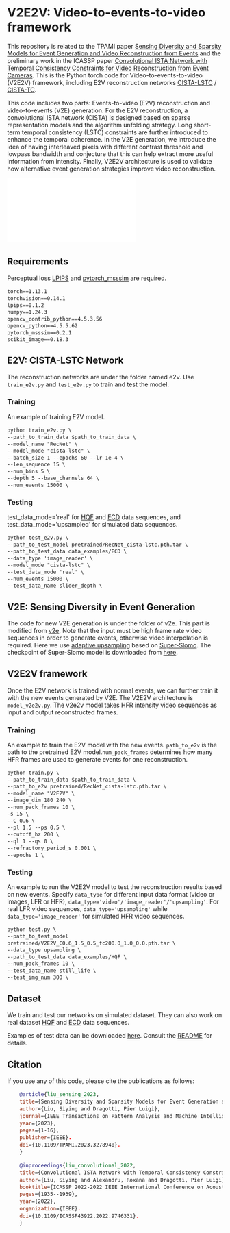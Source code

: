 # V2E2V: Video-to-events-to-video framework
This repository is related to the TPAMI paper [Sensing Diversity and Sparsity Models for Event Generation and Video Reconstruction from Events](https://ieeexplore.ieee.org/abstract/document/10130595) and the preliminary work in the ICASSP paper [Convolutional ISTA Network with Temporal Consistency Constraints for Video Reconstruction from Event Cameras](https://ieeexplore.ieee.org/abstract/document/9746331). This is the Python torch code for Video-to-events-to-video (V2E2V) framework, including E2V reconstruction networks [CISTA-LSTC](https://ieeexplore.ieee.org/abstract/document/10130595) / [CISTA-TC](https://ieeexplore.ieee.org/abstract/document/9746331).

This code includes two parts: Events-to-video (E2V) reconstruction and video-to-events (V2E) generation. For the E2V reconstruction, a convolutional ISTA network (CISTA) is designed based on sparse representation models and the algorithm unfolding strategy. Long short-term temporal consistency (LSTC) constraints are further introduced to enhance the temporal coherence. In the V2E generation, we introduce the idea of having interleaved pixels with different contrast threshold and lowpass bandwidth and conjecture that this can help extract more useful information from intensity. Finally, V2E2V architecture is used to validate how alternative event generation strategies improve video reconstruction. 

![v2e2v](flowchart/v2e2v.pdf "v2e2v_arch")

## Requirements
Perceptual loss [LPIPS](https://github.com/richzhang/PerceptualSimilarity) and [pytorch_msssim](https://github.com/VainF/pytorch-msssim) are required.

    torch==1.13.1
    torchvision==0.14.1
    lpips==0.1.2
    numpy==1.24.3
    opencv_contrib_python==4.5.3.56
    opencv_python==4.5.5.62
    pytorch_msssim==0.2.1
    scikit_image==0.18.3


## E2V: CISTA-LSTC Network
The reconstruction networks are under the folder named e2v. Use ```train_e2v.py``` and ```test_e2v.py``` to train and test the model.

### Training
An example of training E2V model.
    
    python train_e2v.py \
    --path_to_train_data $path_to_train_data \
    --model_name "RecNet" \
    --model_mode "cista-lstc" \
    --batch_size 1 --epochs 60 --lr 1e-4 \
    --len_sequence 15 \
    --num_bins 5 \
    --depth 5 --base_channels 64 \
    --num_events 15000 \

### Testing
test_data_mode='real' for [HQF](https://timostoff.github.io/20ecnn) and [ECD](https://rpg.ifi.uzh.ch/davis_data.html) data sequences, and test_data_mode='upsampled' for simulated data sequences.
    
    python test_e2v.py \
    --path_to_test_model pretrained/RecNet_cista-lstc.pth.tar \
    --path_to_test_data data_examples/ECD \
    --data_type 'image_reader' \
    --model_mode "cista-lstc" \
    --test_data_mode 'real' \
    --num_events 15000 \
    --test_data_name slider_depth \

## V2E: Sensing Diversity in Event Generation
The code for new V2E generation is under the folder of v2e. This part is modified from [v2e](https://github.com/SensorsINI/v2e). Note that the input must be high frame rate video sequences in order to generate events, otherwise video interpolation is required. Here we use [adaptive upsampling](https://github.com/uzh-rpg/rpg_vid2e/tree/master/upsampling) based on [Super-Slomo](https://jianghz.me/projects/superslomo/). The checkpoint of Super-Slomo model is downloaded from [here](https://drive.google.com/file/d/1YL2EnX0MsrH_5_PjhDr__c6NaT_y8I7Z/view?usp=sharing).

## V2E2V framework
Once the E2V network is trained with normal events, we can further train it with the new events generated by V2E. The V2E2V architecture is ```model_v2e2v.py```. The v2e2v model takes HFR intensity video sequences as input and output reconstructed frames.

### Training
An example to train the E2V model with the new events. ```path_to_e2v``` is the path to the pretrained E2V model.```num_pack_frames``` determines how many HFR frames are used to generate events for one reconstruction.

    python train.py \
    --path_to_train_data $path_to_train_data \
    --path_to_e2v pretrained/RecNet_cista-lstc.pth.tar \
    --model_name "V2E2V" \
    --image_dim 180 240 \
    --num_pack_frames 10 \
    -s 15 \
    --C 0.6 \
    --pl 1.5 --ps 0.5 \
    --cutoff_hz 200 \
    --ql 1 --qs 0 \
    --refractory_period_s 0.001 \
    --epochs 1 \
    
### Testing
An example to run the V2E2V model to test the reconstruction results based on new events. Specify ```data_type``` for different input data format (video or images, LFR or HFR), ```data_type='video'/'image_reader'/'upsampling'```. For real LFR video sequences, ```data_type='upsampling'``` while ```data_type='image_reader'``` for simulated HFR video sequences.

    python test.py \
    --path_to_test_model pretrained/V2E2V_C0.6_1.5_0.5_fc200.0_1.0_0.0.pth.tar \
    --data_type upsampling \
    --path_to_test_data data_examples/HQF \
    --num_pack_frames 10 \
    --test_data_name still_life \
    --test_img_num 300 \
    
## Dataset
We train and test our networks on simulated dataset. They can also work on real dataset [HQF](https://timostoff.github.io/20ecnn) and [ECD](https://rpg.ifi.uzh.ch/davis_data.html) data sequences.

Examples of test data can be downloaded [here](https://drive.google.com/drive/folders/1xDJMZdE7rQXYe8hdMMxYnD6gjpBdgyY2?usp=sharing). Consult the [README](data_examples/README.md) for details. 


## Citation
If you use any of this code, please cite the publications as follows:
```bibtex
    @article{liu_sensing_2023,  
    title={Sensing Diversity and Sparsity Models for Event Generation and Video Reconstruction from Events},   
    author={Liu, Siying and Dragotti, Pier Luigi},  
    journal={IEEE Transactions on Pattern Analysis and Machine Intelligence},  
    year={2023},  
    pages={1-16},  
    publisher={IEEE}. 
    doi={10.1109/TPAMI.2023.3278940}. 
    }
```
```bibtex
    @inproceedings{liu_convolutional_2022,  
    title={Convolutional ISTA Network with Temporal Consistency Constraints for Video Reconstruction from Event Cameras},  
    author={Liu, Siying and Alexandru, Roxana and Dragotti, Pier Luigi},  
    booktitle={ICASSP 2022-2022 IEEE International Conference on Acoustics, Speech and Signal Processing (ICASSP)},  
    pages={1935--1939},  
    year={2022},  
    organization={IEEE}. 
    doi={10.1109/ICASSP43922.2022.9746331}. 
    }
```
